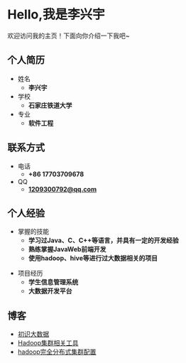 # Hello,我是李兴宇

欢迎访问我的主页！下面向你介绍一下我吧\~

<!-- .slide -->

## 个人简历
- 姓名
  - **李兴宇**
- 学校
  - **石家庄铁道大学**
- 专业
  - **软件工程**

<!-- .slide vertical=true -->
## 联系方式
- 电话
  - **+86 17703709678**
- QQ
  - **1209300792@qq.com**


<!-- .slide -->

## 个人经验

<!-- .slide vertical=true -->

- 掌握的技能
  - **学习过Java、C、C++等语言，并具有一定的开发经验**
  - **熟练掌握JavaWeb前端开发**
  - **使用hadoop、hive等进行过大数据相关的项目**

<!-- .slide vertical=true -->
- 项目经历
  - **学生信息管理系统**
  - **大数据开发平台**


<!-- .slide -->

## 博客


- [初识大数据](https://www.cnblogs.com/lxywsx/p/14907707.html)
- [Hadoop集群相关工具](https://www.cnblogs.com/lxywsx/p/14907912.html)
- [hadoop完全分布式集群配置](https://www.cnblogs.com/lxywsx/p/14909229.html)


<!-- .slide -->

